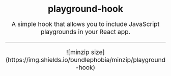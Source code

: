 <h1 align="center">
  playground-hook
  <br>
</h1>
<p align="center" style="font-size: 1.2rem;">
 A simple hook that allows you to include JavaScript playgrounds in your React app. 
</p>
<hr>
<p align="center" style="font-size: 1.2rem;">
  ![minzip size](https://img.shields.io/bundlephobia/minzip/playground-hook)
</p>

